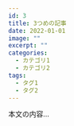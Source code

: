 ```yaml
---
id: 3
title: 3つめの記事
date: 2022-01-01
image: ""
excerpt: ""
categories:
  - カテゴリ1
  - カテゴリ2
tags:
  - タグ1
  - タグ2
---
```


本文の内容...
